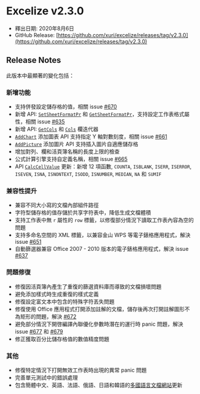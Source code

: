 # Excelize v2.3.0

* 釋出日期: 2020年8月6日
* GitHub Release: [https://github.com/xuri/excelize/releases/tag/v2.3.0](https://github.com/xuri/excelize/releases/tag/v2.3.0)

## Release Notes

此版本中最顯著的變化包括：

### 新增功能

* 支持併發設定儲存格的值，相關 issue [#670](https://github.com/xuri/excelize/issues/670)
* 新增 API: [`SetSheetFormatPr`](https://pkg.go.dev/github.com/xuri/excelize/v2@v2.3.0#File.SetSheetFormatPr) 和 [`GetSheetFormatPr`](https://pkg.go.dev/github.com/xuri/excelize/v2@v2.3.0#File.GetSheetFormatPr)，支持設定工作表格式屬性，相關 issue [#635](https://github.com/xuri/excelize/issues/635)
* 新增 API: [`GetCols`](https://pkg.go.dev/github.com/xuri/excelize/v2@v2.3.0#File.GetCols) 和 [`Cols`](https://pkg.go.dev/github.com/xuri/excelize/v2@v2.3.0#Cols) 欄迭代器
* [`AddChart`](https://pkg.go.dev/github.com/xuri/excelize/v2@v2.3.0#File.AddChart) 添加圖表 API 支持指定 Y 軸對數刻度，相關 issue [#661](https://github.com/xuri/excelize/issues/661)
* [`AddPicture`](https://pkg.go.dev/github.com/xuri/excelize/v2@v2.3.0#File.AddPicture) 添加圖片 API 支持插入圖片自適應儲存格
* 增加對列、欄和活頁簿名稱的長度上限的檢查
* 公式計算引擎支持自定義名稱，相關 issue [#665](https://github.com/xuri/excelize/issues/665)
* API [`CalcCellValue`](https://pkg.go.dev/github.com/xuri/excelize/v2@v2.3.0#File.CalcCellValue) 更新：新增 12 項函數, `COUNTA`, `ISBLANK`, `ISERR`, `ISERROR`, `ISEVEN`, `ISNA`, `ISNONTEXT`, `ISODD`, `ISNUMBER`, `MEDIAN`, `NA` 和 `SUMIF`

### 兼容性提升

* 兼容不同大小寫的文檔內部組件路徑
* 字符型儲存格的值存儲於共享字符表中，降低生成文檔體積
* 支持工作表中無 `r` 屬性的 `row` 標籤，以修復部分情況下讀取工作表內容為空的問題
* 支持多命名空間的 XML 標籤，以兼容金山 WPS 等電子錶格應用程式，解決 issue [#651](https://github.com/xuri/excelize/issues/651)
* 自動篩選器兼容 Office 2007 - 2010 版本的電子錶格應用程式，解決 issue [#637](https://github.com/xuri/excelize/issues/637)

### 問題修復

* 修復因活頁簿內產生了重復的篩選資料庫而導致的文檔損壞問題
* 避免添加樣式時生成重復的樣式定義
* 修復設定富文本中包含的特殊字符丟失問題
* 修復使用 Office 應用程式打開添加註解的文檔，儲存後再次打開註解圖形不為矩形的問題，解決 [#672](https://github.com/xuri/excelize/issues/672)
* 避免部分情況下開啓編譯內聯優化參數時潛在的運行時 panic 問題，解決 issue [#677](https://github.com/xuri/excelize/issues/677) 和 [#679](https://github.com/xuri/excelize/issues/679)
* 修正獲取百分比儲存格值的數值精度問題

### 其他

* 修復特定情況下打開無效工作表時出現的異常 panic 問題
* 完善單元測試中的錯誤處理
* 包含簡體中文、英語、法語、俄語、日語和韓語的[多國語言文檔網站](https://xuri.me/excelize)更新
